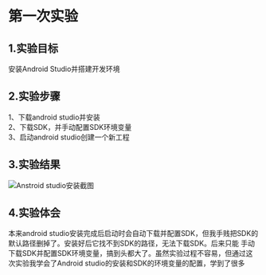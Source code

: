 # 第一次实验
## 1.实验目标
安装Android Studio并搭建开发环境
## 2.实验步骤
1、下载android studio并安装  
2、下载SDK，并手动配置SDK环境变量  
3、启动android studio创建一个新工程  
  
 ## 3.实验结果
![Anstroid studio安装截图](https://github.com/Lruiyou/android-labs-2018/blob/72ddfdb784e77e4fab3d7b465eb9d445443c2039/com1614080901221/installstudio.png)
 ## 4.实验体会
本来android studio安装完成后启动时会自动下载并配置SDK，但我手贱把SDK的默认路径删掉了。安装好后它找不到SDK的路径，无法下载SDK。后来只能
手动下载SDK并配置SDK环境变量，搞到头都大了。虽然实验过程不容易，但通过这次实验我学会了Android studio的安装和SDK的环境变量的配置，学到了很多
